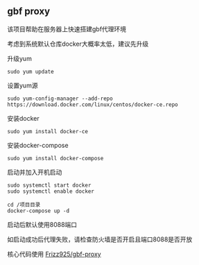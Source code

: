 ## gbf proxy

该项目帮助在服务器上快速搭建gbf代理环境

考虑到系统默认仓库docker大概率太低，建议先升级

升级yum
```
sudo yum update
```
设置yum源
```
sudo yum-config-manager --add-repo https://download.docker.com/linux/centos/docker-ce.repo
```

安装docker
```
sudo yum install docker-ce
```

安装docker-compose
```
sudo yum install docker-compose
```

启动并加入开机启动
```
sudo systemctl start docker
sudo systemctl enable docker
```



```
cd /项目目录
docker-compose up -d
```

启动后默认使用8088端口

如启动成功后代理失败，请检查防火墙是否开启且端口8088是否开放

核心代码使用 [Frizz925/gbf-proxy](https://github.com/Frizz925/gbf-proxy)
